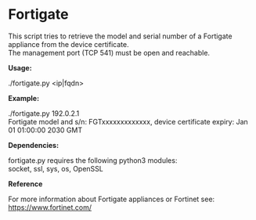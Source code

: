 # Fortigate

This script tries to retrieve the model and serial number of a Fortigate appliance from the device certificate.<br>
The management port (TCP 541) must be open and reachable.


**Usage:**

./fortigate.py <ip|fqdn>


**Example:**

./fortigate.py 192.0.2.1<br>
Fortigate model and s/n: FGTxxxxxxxxxxxxx, device certificate expiry: Jan 01 01:00:00 2030 GMT


**Dependencies:**

fortigate.py requires the following python3 modules:<br>
socket, ssl, sys, os, OpenSSL


**Reference**

For more information about Fortigate appliances or Fortinet see: https://www.fortinet.com/
